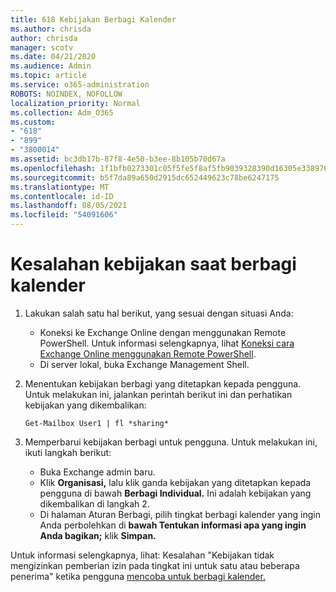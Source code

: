 ```yaml
---
title: 618 Kebijakan Berbagi Kalender
ms.author: chrisda
author: chrisda
manager: scotv
ms.date: 04/21/2020
ms.audience: Admin
ms.topic: article
ms.service: o365-administration
ROBOTS: NOINDEX, NOFOLLOW
localization_priority: Normal
ms.collection: Adm_O365
ms.custom:
- "618"
- "899"
- "3800014"
ms.assetid: bc3db17b-87f8-4e50-b3ee-8b105b70d67a
ms.openlocfilehash: 1f1bfb0273301c05f5fe5f8af5fb9039328390d16305e33897680dce1c1977e8
ms.sourcegitcommit: b5f7da89a650d2915dc652449623c78be6247175
ms.translationtype: MT
ms.contentlocale: id-ID
ms.lasthandoff: 08/05/2021
ms.locfileid: "54091606"
---
```

# <a name="policy-error-when-sharing-a-calendar"></a>Kesalahan kebijakan saat berbagi kalender

1. Lakukan salah satu hal berikut, yang sesuai dengan situasi Anda:
    - Koneksi ke Exchange Online dengan menggunakan Remote PowerShell. Untuk informasi selengkapnya, lihat [Koneksi cara Exchange Online menggunakan Remote PowerShell](https://technet.microsoft.com/library/jj984289%28v=exchg.160%29.aspx).
    - Di server lokal, buka Exchange Management Shell.
2. Menentukan kebijakan berbagi yang ditetapkan kepada pengguna. Untuk melakukan ini, jalankan perintah berikut ini dan perhatikan kebijakan yang dikembalikan:

    `
    Get-Mailbox User1 | fl *sharing*
    `

3. Memperbarui kebijakan berbagi untuk pengguna. Untuk melakukan ini, ikuti langkah berikut:
    - Buka Exchange admin baru.
    - Klik **Organisasi,** lalu klik ganda kebijakan yang ditetapkan kepada pengguna di bawah **Berbagi Individual.** Ini adalah kebijakan yang dikembalikan di langkah 2.
    - Di halaman Aturan Berbagi, pilih tingkat berbagi kalender yang ingin Anda perbolehkan di **bawah Tentukan informasi apa yang ingin Anda bagikan;** klik **Simpan.**

Untuk informasi selengkapnya, lihat: Kesalahan "Kebijakan tidak mengizinkan pemberian izin pada tingkat ini untuk satu atau beberapa penerima" ketika pengguna [mencoba untuk berbagi kalender.](https://docs.microsoft.com/exchange/troubleshoot/calendar-sharing/policy-permissions-issue)
